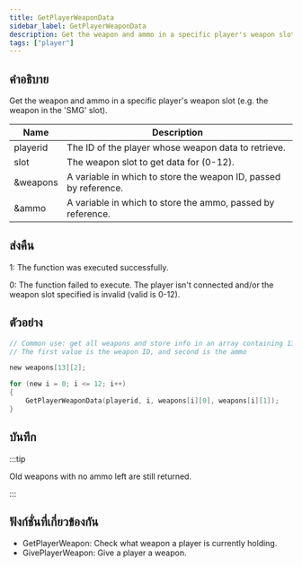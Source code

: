 ```yaml
---
title: GetPlayerWeaponData
sidebar_label: GetPlayerWeaponData
description: Get the weapon and ammo in a specific player's weapon slot (e.
tags: ["player"]
---
```


## คำอธิบาย

Get the weapon and ammo in a specific player's weapon slot (e.g. the weapon in the 'SMG' slot).

| Name     | Description                                                      |
| -------- | ---------------------------------------------------------------- |
| playerid | The ID of the player whose weapon data to retrieve.              |
| slot     | The weapon slot to get data for (0-12).                          |
| &weapons | A variable in which to store the weapon ID, passed by reference. |
| &ammo    | A variable in which to store the ammo, passed by reference.      |

## ส่งคืน

1: The function was executed successfully.

0: The function failed to execute. The player isn't connected and/or the weapon slot specified is invalid (valid is 0-12).

## ตัวอย่าง

```c
// Common use: get all weapons and store info in an array containing 13 slots
// The first value is the weapon ID, and second is the ammo

new weapons[13][2];

for (new i = 0; i <= 12; i++)
{
    GetPlayerWeaponData(playerid, i, weapons[i][0], weapons[i][1]);
}
```

## บันทึก

:::tip

Old weapons with no ammo left are still returned.

:::

## ฟังก์ชั่นที่เกี่ยวข้องกัน

- GetPlayerWeapon: Check what weapon a player is currently holding.
- GivePlayerWeapon: Give a player a weapon.
